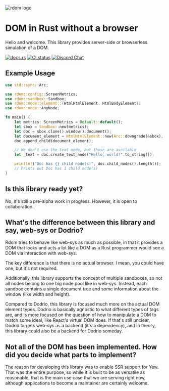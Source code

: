 ![rdom logo](rdom-logo.png)

DOM in Rust without a browser
===

Hello and welcome. This library provides server-side or browserless simulation of a DOM.

[<img alt="docs.rs" src="https://docs.rs/rdom/badge.svg" />](https://docs.rs/rdom/latest/rdom/)
[<img alt="CI status" src="https://github.com/philip-peterson/rust-rdom/actions/workflows/ci.yml/badge.svg?branch=master" />](https://github.com/philip-peterson/rust-rdom/actions/workflows/ci.yml?query=branch%3Amaster)
[![Discord Chat](https://img.shields.io/discord/826351203637133373.svg)](https://discord.gg/a6AWa35Sj8)

Example Usage
---

```rust
use std::sync::Arc;

use rdom::config::ScreenMetrics;
use rdom::sandbox::Sandbox;
use rdom::node::element::{HtmlHtmlElement, HtmlBodyElement};
use rdom::node::AnyNode;

fn main() {
    let metrics: ScreenMetrics = Default::default();
    let sbox = Sandbox::new(metrics);
    let doc = sbox.clone().window().document();
    let document_element = HtmlHtmlElement::new(Arc::downgrade(&sbox), ());
    doc.append_child(document_element);

    // We don't use the text node, but those are available
    let _text = doc.create_text_node("Hello, world!".to_string());

    println!("Doc has {} child node(s)", doc.child_nodes().length());
    // Prints out Doc has 1 child node(s)
}
```

Is this library ready yet?
----
No, it's still a pre-alpha work in progress. However, it is open to collaboration.

What's the difference between this library and say, web-sys or Dodrio?
-----
Rdom tries to behave like web-sys as much as possible, in that it provides a DOM
that looks and acts a lot like a DOM as a Rust programmer would see a DOM via interaction
with web-sys.

The key difference is that there is no actual browser. I mean, you could have one, but it's not
required.

Additionally, this library supports the concept of multiple sandboxes, so not all nodes belong
to one big node pool like in web-sys. Instead, each sandbox contains a single document tree and
some information about the window (like width and height).

Compared to Dodrio, this library is focused much more on the actual DOM element types. Dodrio
is basically agnostic to what different types of tags are, and is more focused on the question
of how to manipulate a DOM to match some ideal, like React's virtual DOM does. If that's still
unclear, Dodrio targets web-sys as a backend (it's a dependency), and in theory, this library
could also be a backend for Dodrio someday.

Not all of the DOM has been implemented. How did you decide what parts to implement?
----

The reason for developing this library was to enable SSR support for Yew. That was the entire
purpose, so while it is built to be as versatile as reasonable, that is the main use case that
we are serving right now, although applications to become a maintainer are certainly welcome.

